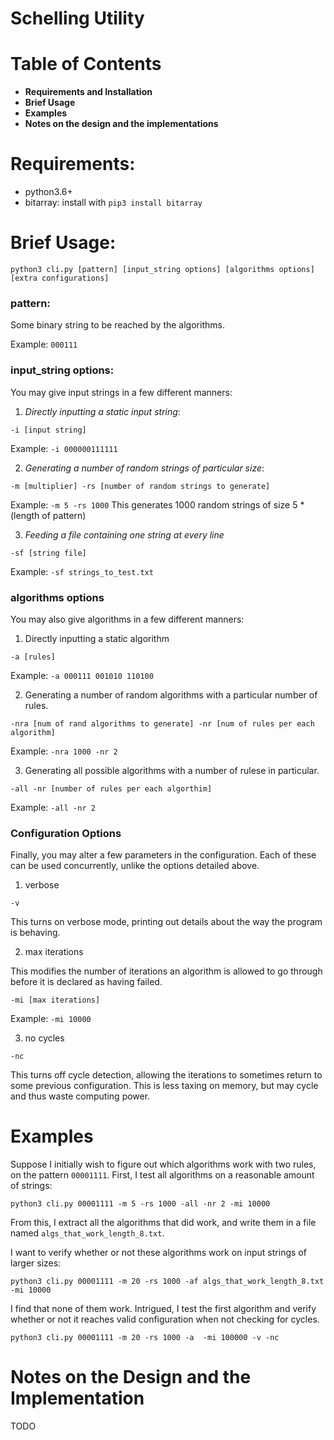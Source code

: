 # Schelling Utility

# Table of Contents
* **Requirements and Installation**
* **Brief Usage**
* **Examples**
* **Notes on the design and the implementations**

# Requirements: 
* python3.6+
* bitarray: install with `pip3 install bitarray`


# Brief Usage:

`python3 cli.py [pattern] [input_string options] [algorithms options] [extra configurations]`

### pattern:
Some binary string to be reached by the algorithms. 

Example: `000111`

### input_string options:

You may give input strings in a few different manners:

1. *Directly inputting a static input string*:

`-i [input string]`

Example: `-i 000000111111`

2. *Generating a number of random strings of particular size*:

`-m [multiplier] -rs [number of random strings to generate]`

Example: `-m 5 -rs 1000`
This generates 1000 random strings of size 5 * (length of pattern)

3. *Feeding a file containing one string at every line*

`-sf [string file]`

Example: `-sf strings_to_test.txt`

### algorithms options
You may also give algorithms in a few different manners:

1. Directly inputting a static algorithm

`-a [rules]`

Example: `-a 000111 001010 110100`

2. Generating a number of random algorithms with a particular number of rules.

`-nra [num of rand algorithms to generate] -nr [num of rules per each algorithm]`

Example: `-nra 1000 -nr 2`

3. Generating all possible algorithms with a number of rulese in particular.

`-all -nr [number of rules per each algorthim]`

Example: `-all -nr 2`

### Configuration Options
Finally, you may alter a few parameters in the configuration. Each of these can be used concurrently, unlike the options detailed above.

1. verbose

`-v`

This turns on verbose mode, printing out details about the way the program is behaving.

2. max iterations

This modifies the number of iterations an algorithm is allowed to go through before it is declared as having failed.

`-mi [max iterations]`

Example: `-mi 10000`

3. no cycles

`-nc`

This turns off cycle detection, allowing the iterations to sometimes return to some previous configuration. This is less taxing on memory, but may cycle and thus waste computing power.

# Examples

Suppose I initially wish to figure out which algorithms work with two rules, on the pattern `00001111`. First, I test all algorithms on a reasonable amount of strings:

`python3 cli.py 00001111 -m 5 -rs 1000 -all -nr 2 -mi 10000`

From this, I extract all the algorithms that did work, and write them in a file named `algs_that_work_length_8.txt`.

I want to verify whether or not these algorithms work on input strings of larger sizes:

`python3 cli.py 00001111 -m 20 -rs 1000 -af algs_that_work_length_8.txt -mi 10000`

I  find that none of them work. Intrigued, I test the first algorithm and verify whether or not it reaches valid configuration when not checking for cycles.

`python3 cli.py 00001111 -m 20 -rs 1000 -a  -mi 100000 -v -nc`

# Notes on the Design and the Implementation

TODO

